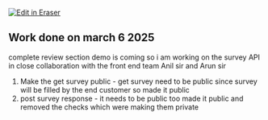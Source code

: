 <p><a target="_blank" href="https://app.eraser.io/workspace/F95t0mETYC4NRwWKIdtk" id="edit-in-eraser-github-link"><img alt="Edit in Eraser" src="https://firebasestorage.googleapis.com/v0/b/second-petal-295822.appspot.com/o/images%2Fgithub%2FOpen%20in%20Eraser.svg?alt=media&amp;token=968381c8-a7e7-472a-8ed6-4a6626da5501"></a></p>

## Work done on march 6 2025
complete review section demo is coming so i am working on the survey API in close collaboration with the front end team Anil sir and Arun sir

1. Make the get survey public - get survey need to be public since survey will be filled by the end customer so made it public
2. post survey response - it needs to be public too made it public and removed the checks which were making them private




<!--- Eraser file: https://app.eraser.io/workspace/F95t0mETYC4NRwWKIdtk --->